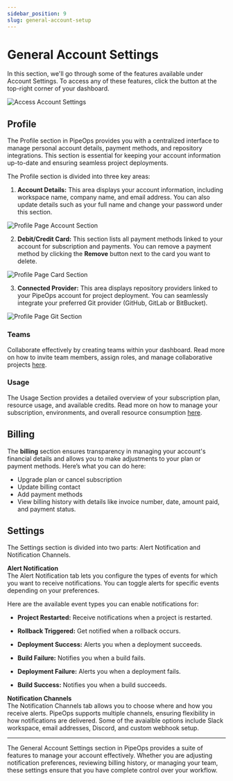 ```yaml
---
sidebar_position: 9
slug: general-account-setup
---
```


# General Account Settings

In this section, we'll go through some of the features available under Account Settings. To access any of these features, click the button at the top-right corner of your dashboard.

![Access Account Settings](https://pub-950943fa1bc54978bed46ef104f9d81a.r2.dev/Documentation%20Images/access-account-settings.png)



## Profile

The Profile section in PipeOps provides you with a centralized interface to manage personal account details, payment methods, and repository integrations. This section is essential for keeping your account information up-to-date and ensuring seamless project deployments.

The Profile section is divided into three key areas:

1. **Account Details:** This area displays your account information, including workspace name, company name, and email address. You can also update details such as your full name and change your password under this section. 

![Profile Page Account Section](https://pub-950943fa1bc54978bed46ef104f9d81a.r2.dev/Documentation%20Images/profile-page-account-section.png)

2. **Debit/Credit Card:** This section lists all payment methods linked to your account for subscription and payments. You can remove a payment method by clicking the **Remove** button next to the card you want to delete.

![Profile Page Card Section](https://pub-950943fa1bc54978bed46ef104f9d81a.r2.dev/Documentation%20Images/profile-page-cards-section.png)


3. **Connected Provider:** This area displays repository providers linked to your PipeOps account for project deployment. You can seamlessly integrate your preferred Git provider (GitHub, GitLab or BitBucket).

![Profile Page Git Section](https://pub-950943fa1bc54978bed46ef104f9d81a.r2.dev/Documentation%20Images/profile-page-vcs-section.png)



### Teams

Collaborate effectively by creating teams within your dashboard. Read more on how to invite team members, assign roles, and manage collaborative projects [here](/docs/Collaboration/teams.md).


### Usage

The Usage Section provides a detailed overview of your subscription plan, resource usage, and available credits. Read more on how to manage your subscription, environments, and overall resource consumption [here](/docs/usage.md).


## Billing

The **billing** section ensures transparency in managing your account's financial details and allows you to make adjustments to your plan or payment methods. Here’s what you can do here:

- Upgrade plan or cancel subscription
- Update billing contact
- Add payment methods
- View billing history with details like invoice number, date, amount paid, and payment status.


## Settings

The Settings section is divided into two parts: Alert Notification and Notification Channels.


**Alert Notification**   
The Alert Notification tab lets you configure the types of events for which you want to receive notifications. You can toggle alerts for specific events depending on your preferences.

Here are the available event types you can enable notifications for:

  - **Project Restarted:** Receive notifications when a project is restarted.

  - **Rollback Triggered:** Get notified when a rollback occurs.

  - **Deployment Success:** Alerts you when a deployment succeeds.

  - **Build Failure:** Notifies you when a build fails.

  - **Deployment Failure:** Alerts you when a deployment fails.

  - **Build Success:** Notifies you when a build succeeds.


**Notification Channels**   
The Notification Channels tab allows you to choose where and how you receive alerts. PipeOps supports multiple channels, ensuring flexibility in how notifications are delivered. Some of the avaialble options include Slack workspace, email addresses, Discord, and custom webhook setup.



--- 

The General Account Settings section in PipeOps provides a suite of features to manage your account effectively. Whether you are adjusting notification preferences, reviewing billing history, or managing your team, these settings ensure that you have complete control over your workflow.